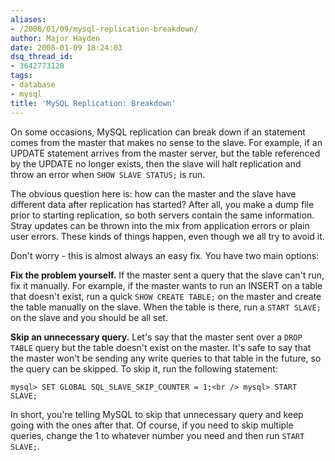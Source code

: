 ```yaml
---
aliases:
- /2008/01/09/mysql-replication-breakdown/
author: Major Hayden
date: 2008-01-09 18:24:03
dsq_thread_id:
- 3642773120
tags:
- database
- mysql
title: 'MySQL Replication: Breakdown'
---
```


On some occasions, MySQL replication can break down if an statement comes from the master that makes no sense to the slave. For example, if an UPDATE statement arrives from the master server, but the table referenced by the UPDATE no longer exists, then the slave will halt replication and throw an error when `SHOW SLAVE STATUS;` is run.

The obvious question here is: how can the master and the slave have different data after replication has started? After all, you make a dump file prior to starting replication, so both servers contain the same information. Stray updates can be thrown into the mix from application errors or plain user errors. These kinds of things happen, even though we all try to avoid it.

Don't worry - this is almost always an easy fix. You have two main options:

**Fix the problem yourself.** If the master sent a query that the slave can't run, fix it manually. For example, if the master wants to run an INSERT on a table that doesn't exist, run a quick `SHOW CREATE TABLE;` on the master and create the table manually on the slave. When the table is there, run a `START SLAVE;` on the slave and you should be all set.

**Skip an unnecessary query.** Let's say that the master sent over a `DROP TABLE` query but the table doesn't exist on the master. It's safe to say that the master won't be sending any write queries to that table in the future, so the query can be skipped. To skip it, run the following statement:

`mysql> SET GLOBAL SQL_SLAVE_SKIP_COUNTER = 1;<br />
mysql> START SLAVE;`

In short, you're telling MySQL to skip that unnecessary query and keep going with the ones after that. Of course, if you need to skip multiple queries, change the 1 to whatever number you need and then run `START SLAVE;`.